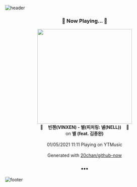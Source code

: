 ![header](https://capsule-render.vercel.app/api?type=wave&height=170&section=header&text=Hi.%20I'm%20SHIFT&fontColor=090707&fontAlignX=45&fontAlignY=65&fontSize=100)

<h3 align="center">🎵 Now Playing... 🎵</h3>
<p align="center">
  <a href="https://music.youtube.com/channel/UCmb1h6hIQHKxzfUbebHD60w">
    <img width="300" src="https://lh3.googleusercontent.com/CA1xNDenMPEu6dE60caX5p3UwqDv0PptnFGAzVOyHI5ErBEeaod1oIs0AmA9o4ig4-4l1tQK9IJd7Yg">
  </a>
  <br>
  🎵&nbsp&nbsp&nbsp <b>빈첸(VINXEN) - 별(피처링: 넬(NELL))</b> &nbsp&nbsp&nbsp🎵
  <br>
  on <b>별 (feat. 김종완)</b>
  
  <br />
  <br />
  01/05/2021 11:11 Playing on YTMusic
  <br />
  <br />
  Generated with <a href="https://github.com/20chan/github-now">20chan/github-now</a>
</p>

<h3 align="center">•••</h3>

![footer](https://capsule-render.vercel.app/api?type=wave&height=150&section=footer)
